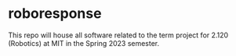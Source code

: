 # roboresponse
This repo will house all software related to the term project for 2.120 (Robotics) at MIT in the Spring 2023 semester.
